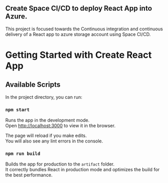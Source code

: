 ## Create Space CI/CD to deploy React App into Azure.

This project is focused towards the Continuous integration and continuous delivery of a React app to azure storage account using Space CI/CD.

# Getting Started with Create React App
## Available Scripts

In the project directory, you can run:

### `npm start`

Runs the app in the development mode.\
Open [http://localhost:3000](http://localhost:3000) to view it in the browser.

The page will reload if you make edits.\
You will also see any lint errors in the console.

### `npm run build`

Builds the app for production to the `artifact` folder.\
It correctly bundles React in production mode and optimizes the build for the best performance.
